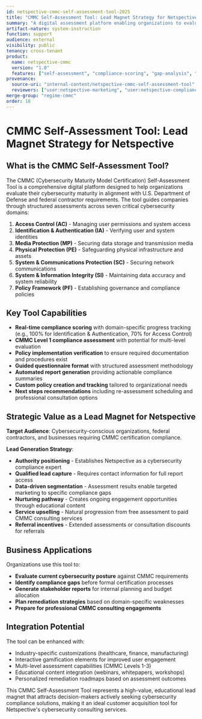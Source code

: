 ```yaml
---
id: netspective-cmmc-self-assessment-tool-2025
title: "CMMC Self-Assessment Tool: Lead Magnet Strategy for Netspective"
summary: "A digital assessment platform enabling organizations to evaluate cybersecurity maturity against CMMC requirements, generate actionable reports, and serve as a high-value lead magnet for Netspective's consulting services."
artifact-nature: system-instruction
function: support
audience: external
visibility: public
tenancy: cross-tenant
product:
  name: netspective-cmmc
  version: "1.0"
  features: ["self-assessment", "compliance-scoring", "gap-analysis", "report-generation", "lead-generation"]
provenance:
  source-uri: "internal-content/netspective-cmmc-self-assessment-tool"
  reviewers: ["user:netspective-marketing", "user:netspective-compliance-team"]
merge-group: "regime-cmmc"
order: 18
---
```

# CMMC Self-Assessment Tool: Lead Magnet Strategy for Netspective

## What is the CMMC Self-Assessment Tool?

The CMMC (Cybersecurity Maturity Model Certification) Self-Assessment Tool is a comprehensive digital platform designed to help organizations evaluate their cybersecurity maturity in alignment with U.S. Department of Defense and federal contractor requirements. The tool guides companies through structured assessments across seven critical cybersecurity domains:

1. **Access Control (AC)** - Managing user permissions and system access
2. **Identification & Authentication (IA)** - Verifying user and system identities
3. **Media Protection (MP)** - Securing data storage and transmission media
4. **Physical Protection (PE)** - Safeguarding physical infrastructure and assets
5. **System & Communications Protection (SC)** - Securing network communications
6. **System & Information Integrity (SI)** - Maintaining data accuracy and system reliability
7. **Policy Framework (PF)** - Establishing governance and compliance policies

## Key Tool Capabilities

- **Real-time compliance scoring** with domain-specific progress tracking (e.g., 100% for Identification & Authentication, 70% for Access Control)
- **CMMC Level 1 compliance assessment** with potential for multi-level evaluation
- **Policy implementation verification** to ensure required documentation and procedures exist
- **Guided questionnaire format** with structured assessment methodology
- **Automated report generation** providing actionable compliance summaries
- **Custom policy creation and tracking** tailored to organizational needs
- **Next steps recommendations** including re-assessment scheduling and professional consultation options

## Strategic Value as a Lead Magnet for Netspective

**Target Audience**: Cybersecurity-conscious organizations, federal contractors, and businesses requiring CMMC certification compliance.

**Lead Generation Strategy**:

- **Authority positioning** - Establishes Netspective as a cybersecurity compliance expert
- **Qualified lead capture** - Requires contact information for full report access
- **Data-driven segmentation** - Assessment results enable targeted marketing to specific compliance gaps
- **Nurturing pathway** - Creates ongoing engagement opportunities through educational content
- **Service upselling** - Natural progression from free assessment to paid CMMC consulting services
- **Referral incentives** - Extended assessments or consultation discounts for referrals

## Business Applications

Organizations use this tool to:

- **Evaluate current cybersecurity posture** against CMMC requirements
- **Identify compliance gaps** before formal certification processes
- **Generate stakeholder reports** for internal planning and budget allocation
- **Plan remediation strategies** based on domain-specific weaknesses
- **Prepare for professional CMMC consulting engagements**

## Integration Potential

The tool can be enhanced with:

- Industry-specific customizations (healthcare, finance, manufacturing)
- Interactive gamification elements for improved user engagement
- Multi-level assessment capabilities (CMMC Levels 1-3)
- Educational content integration (webinars, whitepapers, workshops)
- Personalized remediation roadmaps based on assessment outcomes

This CMMC Self-Assessment Tool represents a high-value, educational lead magnet that attracts decision-makers actively seeking cybersecurity compliance solutions, making it an ideal customer acquisition tool for Netspective's cybersecurity consulting services.
